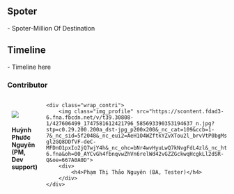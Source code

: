 <h2>Spoter</h2>
- Spoter-Million Of Destination

<h2>Timeline</h2>
- Timeline here

<h3>Contributor</h3>
<div class="wrap_contri_list">
    <div class="wrap_contri">
        <img src="https://scontent.fdad3-6.fna.fbcdn.net/v/t39.30808-1/414662153_1787969228333814_4234116496793469603_n.jpg?stp=dst-jpg_p200x200&_nc_cat=107&ccb=1-7&_nc_sid=5f2048&_nc_eui2=AeGr4PYTOz0sYppM7VaZcXbLRMwCuVogi4tEzAK5WiCLi0nnm_3L02uLCJT9N2gRfkazTKe63cCXnC1-Bw5fdi5G&_nc_ohc=RjTkXU3gUs0Q7kNvgES_bOe&_nc_ht=scontent.fdad3-6.fna&oh=00_AYCGcW87OoRH7q1Nt4XQW2R7t3aFBXI8DSSzF7VXG39sqg&oe=667A2848">
        <div>
            <h4>Huỳnh Phước Nguyên (PM, Dev support)</h4>
        </div>
    </div>

    <div class="wrap_contri">
        <img class="img_profile" src="https://scontent.fdad3-6.fna.fbcdn.net/v/t39.30808-1/427606499_1747581612421796_585693390353194637_n.jpg?stp=c0.29.200.200a_dst-jpg_p200x200&_nc_cat=109&ccb=1-7&_nc_sid=5f2048&_nc_eui2=AeH1O4WZftkYZvXTou2l_brvVtP0bgMsh5tW0_RuAyyHmycnZ9gE-gl2GQ8DDfVF-deC-MFDnO1pxIo2jQ7wjY4h&_nc_ohc=bNr4wvHyuLwQ7kNvgFdL4zl&_nc_ht=scontent.fdad3-6.fna&oh=00_AYCvGh4fbnqvwZhVn6relWd42vGZZGckwqHcgkLl2dSR-Q&oe=667A0A0D">
        <div>
            <h4>Phạm Thị Thảo Nguyên (BA, Tester)</h4>
        </div>
    </div>
</div>

<style>
    .wrap_contri_list{
        display : flex;
        justify-content : center;
        align-items : center;
        gap : 10px
    }
    
    .wrap_contri{
        padding : 2%;
        border-style: solid black;
        border-width: 1px;
        display : flex;
        flex-direction: column;
        justify-content: center;
        align-items: start
    }

    .img_profile{
        border-radius : 20px;
    }
</style>